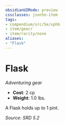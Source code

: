 ```yaml
---
obsidianUIMode: preview
cssclasses: json5e-item
tags:
- compendium/src/5e/xphb
- item/gear/
- item/rarity/none
aliases: 
- "Flask"
---
```

# Flask
*Adventuring gear*  

- **Cost**: 2 cp
- **Weight**: 1.0 lbs.

A Flask holds up to 1 pint.

*Source: SRD 5.2*